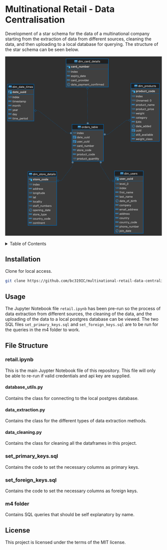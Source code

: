# Multinational Retail - Data Centralisation
Development of a star schema for the data of a multinational company starting from the 
extraction of data from different sources, cleaning the data, and then uploading to a 
local database for querying. The structure of the star schema can be seen below.

![star base schema](Images/star.png)

<details>
  <summary>Table of Contents</summary>
  <ol>
    <li><a href="#Installation">Installation</a></li>
    <li><a href="#Usage">Usage</a></li>
    <li>
      <a href="#File-Structure">File Structure</a>
      <ul>
        <li>
          <a href="#retail.ipynb">retail.ipynb</a>
          <ul>
            <li><a href="#database_utils.py">database_utils.py</a></li>
            <li><a href="#data_extraction.py">data_extraction.py</a></li>
            <li><a href="#data_cleaning.py">data_cleaning.py</a></li>
          </ul>
        </li>
        <li><a href="#set_primary_keys.sql">set_primary_keys.sql</a></li>
        <li><a href="#set_foreign_keys.sql">set_foreign_keys.sql</a></li>
        <li><a href="#m4-folder">m4 folder</a></li>
      </ul>
    </li>
    <li><a href="#License">License</a></li>
  </ol>
</details>

## Installation
Clone for local access.
```sh
git clone https://github.com/bc319IC/multinational-retail-data-centralisation271.git
```

## Usage
The Jupyter Notebook file `retail.ipynb` has been pre-run so the process of data extraction from 
different sources, the cleaning of the data, and the uploading of the data to a local postgres 
database can be viewed. The two SQL files `set_primary_keys.sql` and `set_foreign_keys.sql` are 
to be run for the queries in the m4 folder to work.

## File Structure

### retail.ipynb <a id="retail.ipynb"></a>
This is the main Juypter Notebook file of this repository. This file will only be able to re-run
if valid credentials and api key are supplied.

#### database_utils.py <a id="database_utils.py"></a>
Contains the class for connecting to the local postgres database.

#### data_extraction.py <a id="data_extraction.py"></a>
Contains the class for the different types of data extraction methods.

#### data_cleaning.py <a id="data_cleaning.py"></a>
Contains the class for cleaning all the dataframes in this project.

### set_primary_keys.sql <a id="set_primary_keys.sql"></a>
Contains the code to set the necessary columns as primary keys.

### set_foreign_keys.sql <a id="set_foreign_keys.sql"></a>
Contains the code to set the necessary columns as foreign keys.

### m4 folder
Contains SQL queries that should be self explanatory by name.

## License
This project is licensed under the terms of the MIT license.